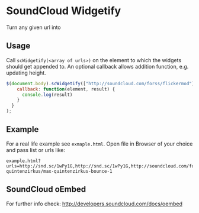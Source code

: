 # SoundCloud Widgetify

Turn any given url into

## Usage
Call `scWidgetify(<array of urls>)` on the element to which the widgets should get appended to. An optional callback allows addition function, e.g. updating height.


```javascript
$(document.body).scWidgetify(["http://soundcloud.com/forss/flickermod"], {
    callback: function(element, result) {
      console.log(result)
    }
  }
);
```

## Example
For a real life example see `exmaple.html`. Open file in Browser of your choice and pass list or urls like:

```
example.html?urls=http://snd.sc/1wPy1G,http://snd.sc/1wPy1G,http://soundcloud.com/forss/flickermod,http://soundcloud.com/max-quintenzirkus/max-quintenzirkus-bounce-1
```

## SoundCloud oEmbed
For further info check: http://developers.soundcloud.com/docs/oembed
